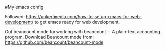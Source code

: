 #My emacs config

Followed: https://unkertmedia.com/how-to-setup-emacs-for-web-development/ to get emacs ready for web development.

Got beancount mode for working with beancount -- A plain-text accounting program.
Download Beancount mode from: https://github.com/beancount/beancount-mode

